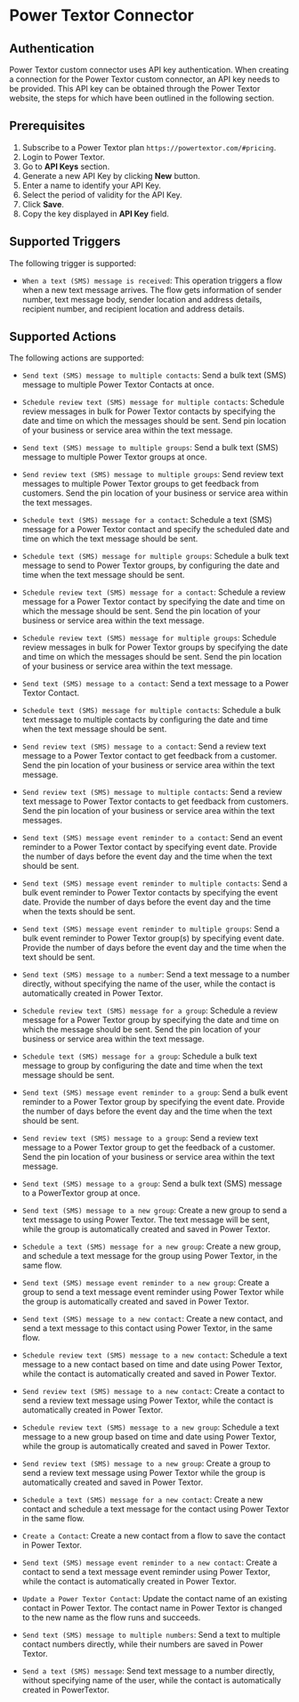 # Power Textor Connector

## Authentication

Power Textor custom connector uses API key authentication. When creating a connection for the Power Textor custom connector, an API key needs to be provided. This API key can be obtained through the Power Textor website, the steps for which have been outlined in the following section.

## Prerequisites

1. Subscribe to a Power Textor plan `https://powertextor.com/#pricing`.
2. Login to Power Textor.
3. Go to **API Keys** section.
4. Generate a new API Key by clicking **New** button.
5. Enter a name to identify your API Key.
6. Select the period of validity for the API Key.
7. Click **Save**.
8. Copy the key displayed in **API Key** field.

## Supported Triggers

The following trigger is supported:

- `When a text (SMS) message is received`: This operation triggers a flow when a new text message arrives. The flow gets information of sender number, text message body, sender location and address details, recipient number, and recipient location and address details.

## Supported Actions

The following actions are supported:

- `Send text (SMS) message to multiple contacts`: Send a bulk text (SMS) message to multiple Power Textor Contacts at once.

- `Schedule review text (SMS) message for multiple contacts`: Schedule review messages in bulk for Power Textor contacts by specifying the date and time on which the messages should be sent. Send pin location of your business or service area within the text message.

- `Send text (SMS) message to multiple groups`: Send a bulk text (SMS) message to multiple Power Textor groups at once.

- `Send review text (SMS) message to multiple groups`: Send review text messages to multiple Power Textor groups to get feedback from customers. Send the pin location of your business or service area within the text messages.

- `Schedule text (SMS) message for a contact`: Schedule a text (SMS) message for a Power Textor contact and specify the scheduled date and time on which the text message should be sent.

- `Schedule text (SMS) message for multiple groups`: Schedule a bulk text message to send to Power Textor groups, by configuring the date and time when the text message should be sent.

- `Schedule review text (SMS) message for a contact`: Schedule a review message for a Power Textor contact by specifying the date and time on which the message should be sent. Send the pin location of your business or service area within the text message.

- `Schedule review text (SMS) message for multiple groups`: Schedule review messages in bulk for Power Textor groups by specifying the date and time on which the messages should be sent. Send the pin location of your business or service area within the text message.

- `Send text (SMS) message to a contact`: Send a text message to a Power Textor Contact.

- `Schedule text (SMS) message for multiple contacts`: Schedule a bulk text message to multiple contacts by configuring the date and time when the text message should be sent.

- `Send review text (SMS) message to a contact`: Send a review text message to a Power Textor contact to get feedback from a customer. Send the pin location of your business or service area within the text message.

- `Send review text (SMS) message to multiple contacts`: Send a review text message to Power Textor contacts to get feedback from customers. Send the pin location of your business or service area within the text messages.

- `Send text (SMS) message event reminder to a contact`: Send an event reminder to a Power Textor contact by specifying event date. Provide the number of days before the event day and the time when the text should be sent.

- `Send text (SMS) message event reminder to multiple contacts`: Send a bulk event reminder to Power Textor contacts by specifying the event date. Provide the number of days before the event day and the time when the texts should be sent.

- `Send text (SMS) message event reminder to multiple groups`: Send a bulk event reminder to Power Textor group(s) by specifying event date. Provide the number of days before the event day and the time when the text should be sent.

- `Send text (SMS) message to a number`: Send a text message to a number directly, without specifying the name of the user, while the contact is automatically created in Power Textor.

- `Schedule review text (SMS) message for a group`: Schedule a review message for a Power Textor group by specifying the date and time on which the message should be sent. Send the pin location of your business or service area within the text message.

- `Schedule text (SMS) message for a group`: Schedule a bulk text message to group by configuring the date and time when the text message should be sent.

- `Send text (SMS) message event reminder to a group`: Send a bulk event reminder to a Power Textor group by specifying the event date. Provide the number of days before the event day and the time when the text should be sent.

- `Send review text (SMS) message to a group`: Send a review text message to a Power Textor group to get the feedback of a customer. Send the pin location of your business or service area within the text message.

- `Send text (SMS) message to a group`: Send a bulk text (SMS) message to a PowerTextor group at once.

- `Send text (SMS) message to a new group`: Create a new group to send a text message to using Power Textor. The text message will be sent, while the group is automatically created and saved in Power Textor.

- `Schedule a text (SMS) message for a new group`: Create a new group, and schedule a text message for the group using Power Textor, in the same flow.

- `Send text (SMS) message event reminder to a new group`: Create a group to send a text message event reminder using Power Textor while the group is automatically created and saved in Power Textor.

- `Send text (SMS) message to a new contact`: Create a new contact, and send a text message to this contact using Power Textor, in the same flow.

- `Schedule review text (SMS) message to a new contact`: Schedule a text message to a new contact based on time and date using Power Textor, while the contact is automatically created and saved in Power Textor.

- `Send review text (SMS) message to a new contact`: Create a contact to send a review text message using Power Textor, while the contact is automatically created in Power Textor.

- `Schedule review text (SMS) message to a new group`: Schedule a text message to a new group based on time and date using Power Textor, while the group is automatically created and saved in Power Textor.

- `Send review text (SMS) message to a new group`: Create a group to send a review text message using Power Textor while the group is automatically created and saved in Power Textor.

- `Schedule a text (SMS) message for a new contact`: Create a new contact and schedule a text message for the contact using Power Textor in the same flow.

- `Create a Contact`: Create a new contact from a flow to save the contact in Power Textor.

- `Send text (SMS) message event reminder to a new contact`: Create a contact to send a text message event reminder using Power Textor, while the contact is automatically created in Power Textor.

- `Update a Power Textor Contact`: Update the contact name of an existing contact in Power Textor. The contact name in Power Textor is changed to the new name as the flow runs and succeeds.

- `Send text (SMS) message to multiple numbers`: Send a text to multiple contact numbers directly, while their numbers are saved in Power Textor.

- `Send a text (SMS) message`: Send text message to a number directly, without specifying name of the user, while the contact is automatically created in PowerTextor.
